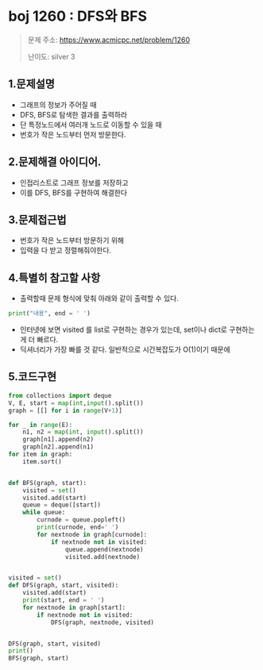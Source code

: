 # boj 1260 : DFS와 BFS
> 문제 주소: https://www.acmicpc.net/problem/1260
> 
> 난이도: silver 3

## 1.문제설명
- 그래프의 정보가 주어질 때
- DFS, BFS로 탐색한 결과를 출력하라
- 단 특정노드에서 여러개 노드로 이동할 수 있을 때
- 번호가 작은 노드부터 먼저 방문한다.
## 2.문제해결 아이디어.
- 인접리스트로 그래프 정보를 저장하고
- 이를 DFS, BFS를 구현하여 해결한다
## 3.문제접근법
- 번호가 작은 노드부터 방문하기 위해 
- 입력을 다 받고 정렬해줘야한다.
## 4.특별히 참고할 사항
- 출력할때 문제 형식에 맞춰 아래와 같이 출력할 수 있다.
```python
print("내용", end = ' ')
```
- 인터넷에 보면 visited 를 list로 구현하는 경우가 있는데, set이나 dict로 구현하는게 더 빠르다.
- 딕셔너리가 가장 빠를 것 같다. 일반적으로 시간복잡도가 O(1)이기 때문에
## 5.코드구현
``` python
from collections import deque
V, E, start = map(int,input().split())
graph = [[] for i in range(V+1)]

for _ in range(E):
    n1, n2 = map(int, input().split())
    graph[n1].append(n2)
    graph[n2].append(n1)
for item in graph:
    item.sort()


def BFS(graph, start):
    visited = set()
    visited.add(start)
    queue = deque([start])
    while queue:
        curnode = queue.popleft()
        print(curnode, end=' ')
        for nextnode in graph[curnode]:
            if nextnode not in visited:
                queue.append(nextnode)
                visited.add(nextnode)


visited = set()
def DFS(graph, start, visited):
    visited.add(start)
    print(start, end = ' ')
    for nextnode in graph[start]:
        if nextnode not in visited:
            DFS(graph, nextnode, visited)


DFS(graph, start, visited)
print()
BFS(graph, start)
```